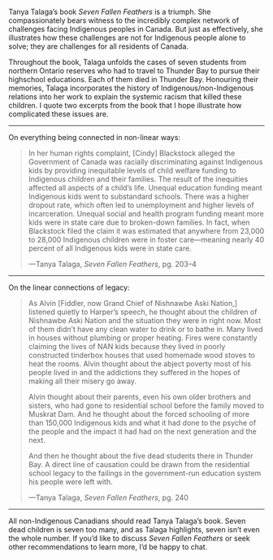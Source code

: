 Tanya Talaga’s book *Seven Fallen Feathers* is a triumph. She compassionately bears witness to the incredibly complex network of challenges facing Indigenous peoples in Canada. But just as effectively, she illustrates how these challenges are not for Indigenous people alone to solve; they are challenges for all residents of Canada.

Throughout the book, Talaga unfolds the cases of seven students from northern Ontario reserves who had to travel to Thunder Bay to pursue their highschool educations. Each of them died in Thunder Bay. Honouring their memories, Talaga incorporates the history of Indigenous/non-Indigenous relations into her work to explain the systemic racism that killed these children. I quote two excerpts from the book that I hope illustrate how complicated these issues are.

***

On everything being connected in non-linear ways:

> In her human rights complaint, [Cindy] Blackstock alleged the Government of Canada was racially discriminating against Indigenous kids by providing inequitable levels of child welfare funding to Indigenous children and their families. The result of the inequities affected all aspects of a child’s life. Unequal education funding meant Indigenous kids went to substandard schools. There was a higher dropout rate, which often led to unemployment and higher levels of incarceration. Unequal social and health program funding meant more kids were in state care due to broken-down families. In fact, when Blackstock filed the claim it was estimated that anywhere from 23,000 to 28,000 Indigenous children were in foster care—meaning nearly 40 percent of all Indigenous kids were in state care.
> 
> —Tanya Talaga, *Seven Fallen Feathers*, pg. 203–4

***

On the linear connections of legacy:

> As Alvin [Fiddler, now Grand Chief of Nishnawbe Aski Nation,] listened quietly to Harper’s speech, he thought about the children of Nishnawbe Aski Nation and the situation they were in right now. Most of them didn’t have any clean water to drink or to bathe in. Many lived in houses without plumbing or proper heating. Fires were constantly claiming the lives of NAN kids because they lived in poorly constructed tinderbox houses that used homemade wood stoves to heat the rooms. Alvin thought about the abject poverty most of his people lived in and the addictions they suffered in the hopes of making all their misery go away.
> 
> Alvin thought about their parents, even his own older brothers and sisters, who had gone to residential school before the family moved to Muskrat Dam. And he thought about the forced schooling of more than 150,000 Indigenous kids and what it had done to the psyche of the people and the impact it had had on the next generation and the next.
> 
> And then he thought about the five dead students there in Thunder Bay. A direct line of causation could be drawn from the residential school legacy to the failings in the government-run education system his people were left with.
> 
> —Tanya Talaga, *Seven Fallen Feathers*, pg. 240

***

All non-Indigenous Canadians should read Tanya Talaga’s book. Seven dead children is seven too many, and as Talaga highlights, seven isn’t even the whole number. If you’d like to discuss *Seven Fallen Feathers* or seek other recommendations to learn more, I’d be happy to chat.